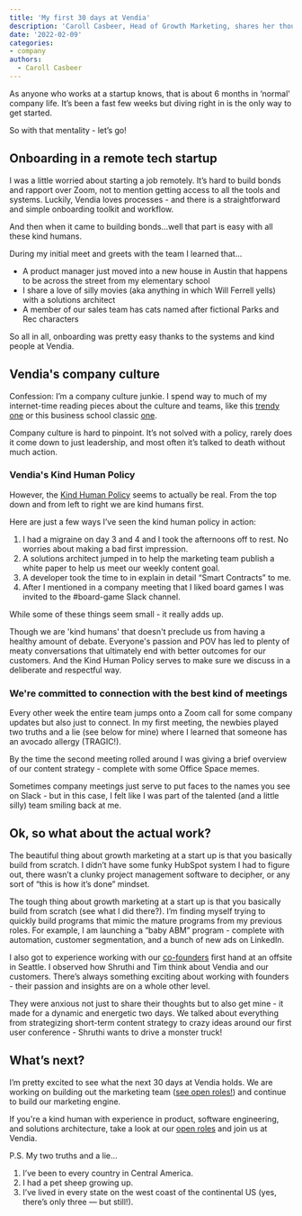```yaml
---
title: 'My first 30 days at Vendia'
description: 'Caroll Casbeer, Head of Growth Marketing, shares her thoughts on her first 30 days at Vendia — from onboarding to an offsite.'
date: '2022-02-09'
categories:
- company
authors:
  - Caroll Casbeer
---
```


As anyone who works at a startup knows, that is about 6 months in ‘normal’ company life. It’s been a fast few weeks but diving right in is the only way to get started. 

So with that mentality - let’s go!

## Onboarding in a remote tech startup

I was a little worried about starting a job remotely. It’s hard to build bonds and rapport over Zoom, not to mention getting access to all the tools and systems. Luckily, Vendia loves processes - and there is a straightforward and simple onboarding toolkit and workflow. 

And then when it came to building bonds...well that part is easy with all these kind humans. 

During my initial meet and greets with the team I learned that...

- A product manager just moved into a new house in Austin that happens to be across the street from my elementary school
- I share a love of silly movies (aka anything in which Will Ferrell yells) with a solutions architect
- A member of our sales team has cats named after fictional Parks and Rec characters

So all in all, onboarding was pretty easy thanks to the systems and kind people at Vendia.

## **Vendia's company culture**

Confession: I’m a company culture junkie. I spend way to much of my internet-time reading pieces about the culture and teams, like this [trendy one](https://www.penguinrandomhouse.com/books/673782/out-of-office-by-charlie-warzel-and-anne-helen-petersen/) or this business school classic [one](https://www.radicalcandor.com/resources/?gclid=Cj0KCQiAgP6PBhDmARIsAPWMq6m-2hfZEJxbGplJ5igWWDWYr_2vEbwi4-oJjUsEH3AFWGV_YWyq81caAuVAEALw_wcB). 

Company culture is hard to pinpoint. It’s not solved with a policy, rarely does it come down to just leadership, and most often it’s talked to death without much action. 

### Vendia's Kind Human Policy

However, the [Kind Human Policy](https://www.vendia.net/kind-humans) seems to actually be real. From the top down and from left to right we are kind humans first. 

Here are just a few ways I’ve seen the kind human policy in action:

1. I had a migraine on day 3 and 4 and I took the afternoons off to rest. No worries about making a bad first impression.
2. A solutions architect jumped in to help the marketing team publish a white paper to help us meet our weekly content goal.
3. A developer took the time to in explain in detail “Smart Contracts” to me.
4. After I mentioned in a company meeting that I liked board games I was invited to the #board-game Slack channel. 

While some of these things seem small - it really adds up. 

Though we are 'kind humans' that doesn't preclude us from having a healthy amount of debate. Everyone's passion and POV has led to plenty of meaty conversations that ultimately end with better outcomes for our customers. And the Kind Human Policy serves to make sure we discuss in a deliberate and respectful way.

### We're committed to connection with the best kind of meetings

Every other week the entire team jumps onto a Zoom call for some company updates but also just to connect. In my first meeting, the newbies played two truths and a lie (see below for mine) where I learned that someone has an avocado allergy (TRAGIC!). 

By the time the second meeting rolled around I was giving a brief overview of our content strategy - complete with some Office Space memes. 

Sometimes company meetings just serve to put faces to the names you see on Slack - but in this case, I felt like I was part of the talented (and a little silly) team smiling back at me. 

## Ok, so what about the actual work?

The beautiful thing about growth marketing at a start up is that you basically build from scratch. I didn’t have some funky HubSpot system I had to figure out, there wasn’t a clunky project management software to decipher, or any sort of “this is how it’s done” mindset. 

The tough thing about growth marketing at a start up is that you basically build from scratch (see what I did there?). I’m finding myself trying to quickly build programs that mimic the mature programs from my previous roles. For example, I am launching a “baby ABM” program - complete with automation, customer segmentation, and a bunch of new ads on LinkedIn. 

I also got to experience working with our [co-founders](https://www.vendia.net/blog/meet-vendias-founders) first hand at an offsite in Seattle. I observed how Shruthi and Tim think about Vendia and our customers. There’s always something exciting about working with founders - their passion and insights are on a whole other level. 

They were anxious not just to share their thoughts but to also get mine - it made for a dynamic and energetic two days. We talked about everything from strategizing short-term content strategy to crazy ideas around our first user conference - Shruthi wants to drive a monster truck!

## What’s next?

I’m pretty excited to see what the next 30 days at Vendia holds. We are working on building out the marketing team ([see open roles!](https://www.vendia.net/careers/sales-and-marketing)) and continue to build our marketing engine. 

If you're a kind human with experience in product, software engineering, and solutions architecture, take a look at our [open roles](https://www.vendia.net/careers/) and join us at Vendia.


P.S. My two truths and a lie...

1. I’ve been to every country in Central America.
2. I had a pet sheep growing up.
3. I’ve lived in every state on the west coast of the continental US (yes, there’s only three — but still!).
